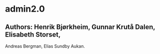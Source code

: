 # admin2.0
## Authors: Henrik Bjørkheim, Gunnar Krutå Dalen, Elisabeth Storset, 
Andreas Bergman, Elias Sundby Aukan.
